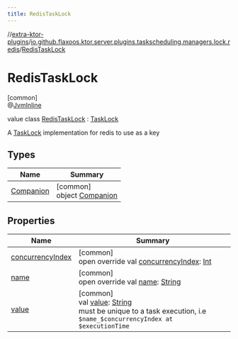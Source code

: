 ```yaml
---
title: RedisTaskLock
---
```

//[extra-ktor-plugins](../../../index.md)/[io.github.flaxoos.ktor.server.plugins.taskscheduling.managers.lock.redis](../index.md)/[RedisTaskLock](index.md)



# RedisTaskLock



[common]\
@[JvmInline](https://kotlinlang.org/api/latest/jvm/stdlib/kotlin.jvm/-jvm-inline/index.md)



value class [RedisTaskLock](index.md) : [TaskLock](../../io.github.flaxoos.ktor.server.plugins.taskscheduling.tasks/-task-lock/index.md)

A [TaskLock](../../io.github.flaxoos.ktor.server.plugins.taskscheduling.tasks/-task-lock/index.md) implementation for redis to use as a key



## Types


| Name | Summary |
|---|---|
| [Companion](-companion/index.md) | [common]<br>object [Companion](-companion/index.md) |


## Properties


| Name | Summary |
|---|---|
| [concurrencyIndex](concurrency-index.md) | [common]<br>open override val [concurrencyIndex](concurrency-index.md): [Int](https://kotlinlang.org/api/latest/jvm/stdlib/kotlin/-int/index.md) |
| [name](name.md) | [common]<br>open override val [name](name.md): [String](https://kotlinlang.org/api/latest/jvm/stdlib/kotlin/-string/index.md) |
| [value](value.md) | [common]<br>val [value](value.md): [String](https://kotlinlang.org/api/latest/jvm/stdlib/kotlin/-string/index.md)<br>must be unique to a task execution, i.e `$name_$concurrencyIndex at $executionTime` |


